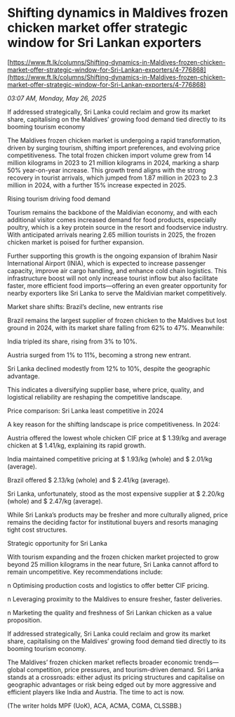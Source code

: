 # Shifting dynamics in Maldives frozen chicken market offer strategic window for Sri Lankan exporters

[https://www.ft.lk/columns/Shifting-dynamics-in-Maldives-frozen-chicken-market-offer-strategic-window-for-Sri-Lankan-exporters/4-776868](https://www.ft.lk/columns/Shifting-dynamics-in-Maldives-frozen-chicken-market-offer-strategic-window-for-Sri-Lankan-exporters/4-776868)

*03:07 AM, Monday, May 26, 2025*

If addressed strategically, Sri Lanka could reclaim and grow its market share, capitalising on the Maldives’ growing food demand tied directly to its booming tourism economy

The Maldives frozen chicken market is undergoing a rapid transformation, driven by surging tourism, shifting import preferences, and evolving price competitiveness. The total frozen chicken import volume grew from 14 million kilograms in 2023 to 21 million kilograms in 2024, marking a sharp 50% year-on-year increase. This growth trend aligns with the strong recovery in tourist arrivals, which jumped from 1.87 million in 2023 to 2.3 million in 2024, with a further 15% increase expected in 2025.

Rising tourism driving food demand

Tourism remains the backbone of the Maldivian economy, and with each additional visitor comes increased demand for food products, especially poultry, which is a key protein source in the resort and foodservice industry. With anticipated arrivals nearing 2.65 million tourists in 2025, the frozen chicken market is poised for further expansion.

Further supporting this growth is the ongoing expansion of Ibrahim Nasir International Airport (INIA), which is expected to increase passenger capacity, improve air cargo handling, and enhance cold chain logistics. This infrastructure boost will not only increase tourist inflow but also facilitate faster, more efficient food imports—offering an even greater opportunity for nearby exporters like Sri Lanka to serve the Maldivian market competitively.

Market share shifts: Brazil’s decline, new entrants rise

Brazil remains the largest supplier of frozen chicken to the Maldives but lost ground in 2024, with its market share falling from 62% to 47%. Meanwhile:

India tripled its share, rising from 3% to 10%.

Austria surged from 1% to 11%, becoming a strong new entrant.

Sri Lanka declined modestly from 12% to 10%, despite the geographic advantage.

This indicates a diversifying supplier base, where price, quality, and logistical reliability are reshaping the competitive landscape.

Price comparison: Sri Lanka least competitive in 2024

A key reason for the shifting landscape is price competitiveness. In 2024:

Austria offered the lowest whole chicken CIF price at $ 1.39/kg and average chicken at $ 1.41/kg, explaining its rapid growth.

India maintained competitive pricing at $ 1.93/kg (whole) and $ 2.01/kg (average).

Brazil offered $ 2.13/kg (whole) and $ 2.41/kg (average).

Sri Lanka, unfortunately, stood as the most expensive supplier at $ 2.20/kg (whole) and $ 2.47/kg (average).

While Sri Lanka’s products may be fresher and more culturally aligned, price remains the deciding factor for institutional buyers and resorts managing tight cost structures.

Strategic opportunity for Sri Lanka

With tourism expanding and the frozen chicken market projected to grow beyond 25 million kilograms in the near future, Sri Lanka cannot afford to remain uncompetitive. Key recommendations include:

n Optimising production costs and logistics to offer better CIF pricing.

n Leveraging proximity to the Maldives to ensure fresher, faster deliveries.

n Marketing the quality and freshness of Sri Lankan chicken as a value proposition.

If addressed strategically, Sri Lanka could reclaim and grow its market share, capitalising on the Maldives’ growing food demand tied directly to its booming tourism economy.

The Maldives’ frozen chicken market reflects broader economic trends—global competition, price pressures, and tourism-driven demand. Sri Lanka stands at a crossroads: either adjust its pricing structures and capitalise on geographic advantages or risk being edged out by more aggressive and efficient players like India and Austria. The time to act is now.

(The writer holds MPF (UoK), ACA, ACMA, CGMA, CLSSBB.)

